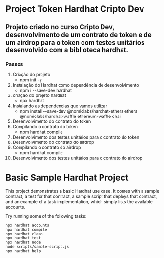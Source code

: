 # Project Token Hardhat Cripto Dev

## Projeto criado no curso Cripto Dev, desenvolvimento de um contrato de token e de um airdrop para o token com testes unitários desenvolvido com a biblioteca hardhat.

### Passos

1) Criação do projeto
    - npm init -y
2) Instalação do Hardhat como dependência de desenvolvimento
    - npm i --save-dev hardhat
3) criação do projeto hardhat
    - npx hardhat
4) Instalando as dependencias que vamos utilizar
    - npm install --save-dev @nomiclabs/hardhat-ethers ethers @nomiclabs/hardhat-waffle ethereum-waffle chai
5) Desenvolvimento do contrato do token
6) Compilando o contrato do token
    - npm hardhat compile
7) Desenvolvimento dos testes unitários para o contrato do token
8) Desenvolvimento do contrato do airdrop
9) Compilando o contrato do airdrop
    - npm hardhat compile
10) Desenvolvimento dos testes unitários para o contrato do airdrop

# Basic Sample Hardhat Project

This project demonstrates a basic Hardhat use case. It comes with a sample contract, a test for that contract, a sample script that deploys that contract, and an example of a task implementation, which simply lists the available accounts.

Try running some of the following tasks:

```shell
npx hardhat accounts
npx hardhat compile
npx hardhat clean
npx hardhat test
npx hardhat node
node scripts/sample-script.js
npx hardhat help
```

